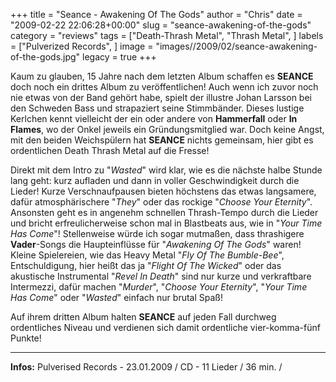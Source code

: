 +++
title = "Seance - Awakening Of The Gods"
author = "Chris"
date = "2009-02-22 22:06:28+00:00"
slug = "seance-awakening-of-the-gods"
category = "reviews"
tags = ["Death-Thrash Metal", "Thrash Metal", ]
labels = ["Pulverized Records", ]
image = "images//2009/02/seance-awakening-of-the-gods.jpg"
legacy = true
+++

Kaum zu glauben, 15 Jahre nach dem letzten Album schaffen es **SEANCE** doch noch ein drittes Album zu veröffentlichen! Auch wenn ich zuvor noch nie etwas von der Band gehört habe, spielt der illustre Johan Larsson bei den Schweden Bass und strapaziert seine Stimmbänder. Dieses lustige Kerlchen kennt vielleicht der ein oder andere von **Hammerfall** oder **In Flames**, wo der Onkel jeweils ein Gründungsmitglied war. Doch keine Angst, mit den beiden Weichspülern hat **SEANCE** nichts gemeinsam, hier gibt es ordentlichen Death Thrash Metal auf die Fresse!

Direkt mit dem Intro zu "_Wasted_" wird klar, wie es die nächste halbe Stunde lang geht: kurz aufladen und dann in voller Geschwindigkeit durch die Lieder! Kurze Verschnaufpausen bieten höchstens das etwas langsamere, dafür atmosphärischere "_They_" oder das rockige "_Choose Your Eternity_". Ansonsten geht es in angenehm schnellen Thrash-Tempo durch die Lieder und bricht erfreulicherweise schon mal in Blastbeats aus, wie in "_Your Time Has Come_"! Stellenweise würde ich sogar mutmaßen, dass thrashigere **Vader**-Songs die Haupteinflüsse für "_Awakening Of The Gods_" waren! Kleine Spielereien, wie das Heavy Metal "_Fly Of The Bumble-Bee_", Entschuldigung, hier heißt das ja "_Flight Of The Wicked_" oder das akustische Instrumental "_Revel In Death_" sind nur kurze und verkraftbare Intermezzi, dafür machen "_Murder_", "_Choose Your Eternity_", "_Your Time Has Come_" oder "_Wasted_" einfach nur brutal Spaß!

Auf ihrem dritten Album halten **SEANCE** auf jeden Fall durchweg ordentliches Niveau und verdienen sich damit ordentliche vier-komma-fünf Punkte!





---
**Infos:**
Pulverised Records - 23.01.2009 / 
CD - 11 Lieder / 36 min. / 
